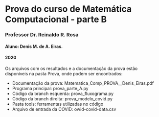 # Prova do curso de Matemática Computacional - parte B
### Professor Dr. Reinaldo R. Rosa

#### Aluno: Denis M. de A. Eiras.
#### 2020

Os arquivos com os resultados e a documentação da prova estão disponíveis na pasta Prova, onde podem ser encontrados:

- Documentação da prova: Matematica_Comp_PROVA__Denis_Eiras.pdf
- Programa principal: prova_parte_A.py
- Código da branch esquerda: prova_fluxograma.py
- Código da branch direita: prova_modelo_covid.py
- Pasta tools: ferramentas utilizadas no código
- Arquivo de entrada da COVID: owid-covid-data.csv

